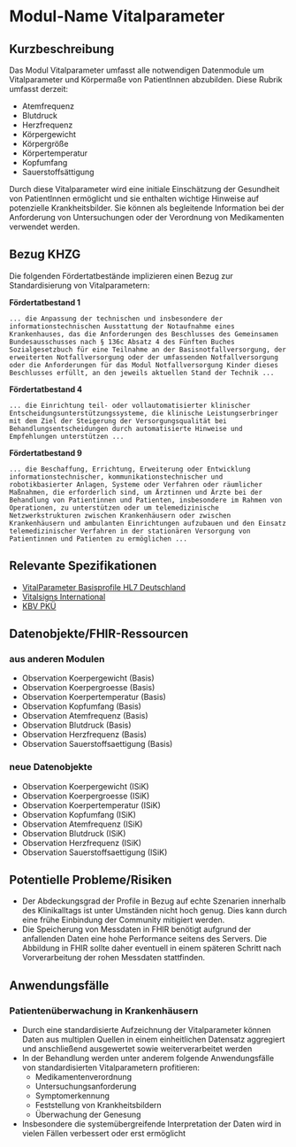 # Modul-Name Vitalparameter

## Kurzbeschreibung
Das Modul Vitalparameter umfasst alle notwendigen Datenmodule um Vitalparameter und Körpermaße von PatientInnen abzubilden. Diese Rubrik umfasst derzeit: 

- Atemfrequenz
- Blutdruck
- Herzfrequenz
- Körpergewicht
- Körpergröße
- Körpertemperatur
- Kopfumfang
- Sauerstoffsättigung

Durch diese Vitalparameter wird eine initiale Einschätzung der Gesundheit von PatientInnen ermöglicht und sie enthalten wichtige Hinweise auf potenzielle Krankheitsbilder. Sie können als begleitende Information bei der Anforderung von Untersuchungen oder der Verordnung von Medikamenten verwendet werden.

## Bezug KHZG

Die folgenden Fördertatbestände implizieren einen Bezug zur Standardisierung von Vitalparametern:

**Fördertatbestand 1**

```
... die Anpassung der technischen und insbesondere der informationstechnischen Ausstattung der Notaufnahme eines Krankenhauses, das die Anforderungen des Beschlusses des Gemeinsamen Bundesausschusses nach § 136c Absatz 4 des Fünften Buches Sozialgesetzbuch für eine Teilnahme an der Basisnotfallversorgung, der erweiterten Notfallversorgung oder der umfassenden Notfallversorgung oder die Anforderungen für das Modul Notfallversorgung Kinder dieses Beschlusses erfüllt, an den jeweils aktuellen Stand der Technik ...
```

**Fördertatbestand 4**

```
... die Einrichtung teil- oder vollautomatisierter klinischer Entscheidungsunterstützungssysteme, die klinische Leistungserbringer mit dem Ziel der Steigerung der Versorgungsqualität bei Behandlungsentscheidungen durch automatisierte Hinweise und Empfehlungen unterstützen ...
```

**Fördertatbestand 9**

```
... die Beschaffung, Errichtung, Erweiterung oder Entwicklung informationstechnischer, kommunikationstechnischer und robotikbasierter Anlagen, Systeme oder Verfahren oder räumlicher Maßnahmen, die erforderlich sind, um Ärztinnen und Ärzte bei der Behandlung von Patientinnen und Patienten, insbesondere im Rahmen von Operationen, zu unterstützen oder um telemedizinische Netzwerkstrukturen zwischen Krankenhäusern oder zwischen Krankenhäusern und ambulanten Einrichtungen aufzubauen und den Einsatz telemedizinischer Verfahren in der stationären Versorgung von Patientinnen und Patienten zu ermöglichen ...
```

## Relevante Spezifikationen

* [VitalParameter Basisprofile HL7 Deutschland](https://simplifier.net/guide/basisprofil-de-r4/Ressourcen-BeobachtungenMessungenObservation)
* [Vitalsigns International](https://www.hl7.org/fhir/R4/observation-vitalsigns.html)
* [KBV PKÜ](https://simplifier.net/PKU/~introduction)

## Datenobjekte/FHIR-Ressourcen
### aus anderen Modulen

* Observation Koerpergewicht (Basis)
* Observation Koerpergroesse (Basis)
* Observation Koerpertemperatur (Basis)
* Observation Kopfumfang (Basis)
* Observation Atemfrequenz (Basis)
* Observation Blutdruck (Basis)
* Observation Herzfrequenz (Basis)
* Observation Sauerstoffsaettigung (Basis)

### neue Datenobjekte

* Observation Koerpergewicht (ISiK)
* Observation Koerpergroesse (ISiK)
* Observation Koerpertemperatur (ISiK)
* Observation Kopfumfang (ISiK)
* Observation Atemfrequenz (ISiK)
* Observation Blutdruck (ISiK)
* Observation Herzfrequenz (ISiK)
* Observation Sauerstoffsaettigung (ISiK)


## Potentielle Probleme/Risiken
* Der Abdeckungsgrad der Profile in Bezug auf echte Szenarien innerhalb des Klinikalltags ist unter Umständen nicht hoch genug. Dies kann durch eine frühe Einbindung der Community mitigiert werden.
* Die Speicherung von Messdaten in FHIR benötigt aufgrund der anfallenden Daten eine hohe Performance seitens des Servers. Die Abbildung in FHIR sollte daher eventuell in einem späteren Schritt nach Vorverarbeitung der rohen Messdaten stattfinden.

## Anwendungsfälle

### Patientenüberwachung in Krankenhäusern

* Durch eine standardisierte Aufzeichnung der Vitalparameter können Daten aus multiplen Quellen in einem einheitlichen Datensatz aggregiert und anschließend ausgewertet sowie weiterverarbeitet werden
* In der Behandlung werden unter anderem folgende Anwendungsfälle von standardisierten Vitalparametern profitieren: 
    * Medikamentenverordnung
    * Untersuchungsanforderung
    * Symptomerkennung
    * Feststellung von Krankheitsbildern
    * Überwachung der Genesung
* Insbesondere die systemübergreifende Interpretation der Daten wird in vielen Fällen verbessert oder erst ermöglicht